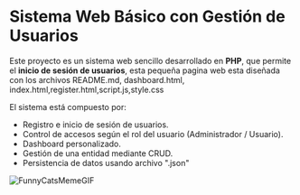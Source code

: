 # Sistema Web Básico con Gestión de Usuarios

Este proyecto es un sistema web sencillo desarrollado en **PHP**, que permite el **inicio de sesión de usuarios**, esta  pequeña pagina web esta diseñada con los archivos README.md, dashboard.html, index.html,register.html,script.js,style.css

El sistema está compuesto por:

- Registro e inicio de sesión de usuarios.
- Control de accesos según el rol del usuario (Administrador / Usuario).
- Dashboard personalizado.
- Gestión de una entidad mediante CRUD.
- Persistencia de datos usando archivo ".json"



![FunnyCatsMemeGIF](https://github.com/user-attachments/assets/f840c0bb-e0e6-4349-9d87-f95749bee278)

